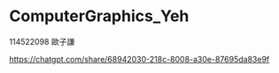 # ComputerGraphics_Yeh

114522098 歐子謙

https://chatgpt.com/share/68942030-218c-8008-a30e-87695da83e9f
